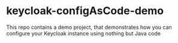 # keycloak-configAsCode-demo
This repo contains a demo project, that demonstrates how you can configure your Keycloak instance using nothing but Java code
